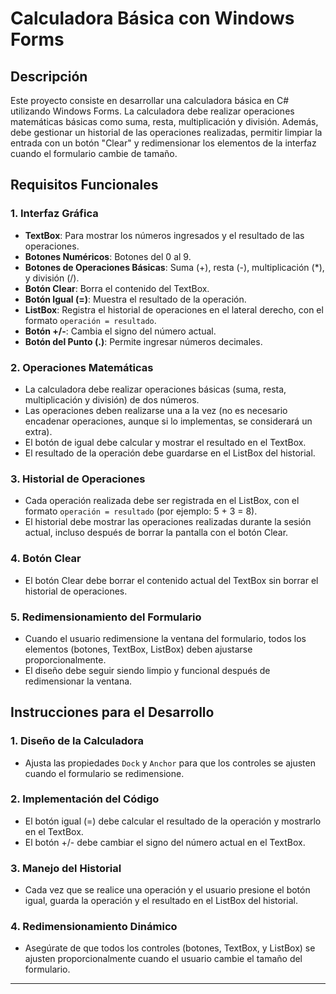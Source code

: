 # Calculadora Básica con Windows Forms

## Descripción

Este proyecto consiste en desarrollar una calculadora básica en C# utilizando Windows Forms. La calculadora debe realizar operaciones matemáticas básicas como suma, resta, multiplicación y división. Además, debe gestionar un historial de las operaciones realizadas, permitir limpiar la entrada con un botón "Clear" y redimensionar los elementos de la interfaz cuando el formulario cambie de tamaño.

## Requisitos Funcionales

### 1. Interfaz Gráfica
- **TextBox**: Para mostrar los números ingresados y el resultado de las operaciones.
- **Botones Numéricos**: Botones del 0 al 9.
- **Botones de Operaciones Básicas**: Suma (+), resta (-), multiplicación (*), y división (/).
- **Botón Clear**: Borra el contenido del TextBox.
- **Botón Igual (=)**: Muestra el resultado de la operación.
- **ListBox**: Registra el historial de operaciones en el lateral derecho, con el formato `operación = resultado`.
- **Botón +/-**: Cambia el signo del número actual.
- **Botón del Punto (.)**: Permite ingresar números decimales.

### 2. Operaciones Matemáticas
- La calculadora debe realizar operaciones básicas (suma, resta, multiplicación y división) de dos números.
- Las operaciones deben realizarse una a la vez (no es necesario encadenar operaciones, aunque si lo implementas, se considerará un extra).
- El botón de igual debe calcular y mostrar el resultado en el TextBox.
- El resultado de la operación debe guardarse en el ListBox del historial.

### 3. Historial de Operaciones
- Cada operación realizada debe ser registrada en el ListBox, con el formato `operación = resultado` (por ejemplo: 5 + 3 = 8).
- El historial debe mostrar las operaciones realizadas durante la sesión actual, incluso después de borrar la pantalla con el botón Clear.

### 4. Botón Clear
- El botón Clear debe borrar el contenido actual del TextBox sin borrar el historial de operaciones.

### 5. Redimensionamiento del Formulario
- Cuando el usuario redimensione la ventana del formulario, todos los elementos (botones, TextBox, ListBox) deben ajustarse proporcionalmente.
- El diseño debe seguir siendo limpio y funcional después de redimensionar la ventana.

## Instrucciones para el Desarrollo

### 1. Diseño de la Calculadora
- Ajusta las propiedades `Dock` y `Anchor` para que los controles se ajusten cuando el formulario se redimensione.

### 2. Implementación del Código
- El botón igual (=) debe calcular el resultado de la operación y mostrarlo en el TextBox.
- El botón +/- debe cambiar el signo del número actual en el TextBox.

### 3. Manejo del Historial
- Cada vez que se realice una operación y el usuario presione el botón igual, guarda la operación y el resultado en el ListBox del historial.

### 4. Redimensionamiento Dinámico
- Asegúrate de que todos los controles (botones, TextBox, y ListBox) se ajusten proporcionalmente cuando el usuario cambie el tamaño del formulario.

---


